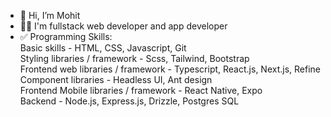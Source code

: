 - 👋 Hi, I’m Mohit
- ✌🏻 I'm fullstack web developer and app developer
- ✅ Programming Skills:  
  Basic skills - HTML, CSS, Javascript, Git  
  Styling libraries / framework - Scss, Tailwind, Bootstrap  
  Frontend web libraries / framework - Typescript, React.js, Next.js, Refine  
  Component libraries - Headless UI, Ant design  
  Frontend Mobile libraries / framework - React Native, Expo  
  Backend - Node.js, Express.js, Drizzle, Postgres SQL

<!---
mohit27com/mohit27com is a ✨ special ✨ repository because its `README.md` (this file) appears on your GitHub profile.
You can click the Preview link to take a look at your changes.
--->
